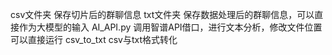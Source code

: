 csv文件夹       保存切片后的群聊信息
txt文件夹       保存数据处理后的群聊信息，可以直接作为大模型的输入
AI_API.py       调用智谱API借口，进行文本分析，修改文件位置可以直接运行
csv_to_txt      csv与txt格式转化
